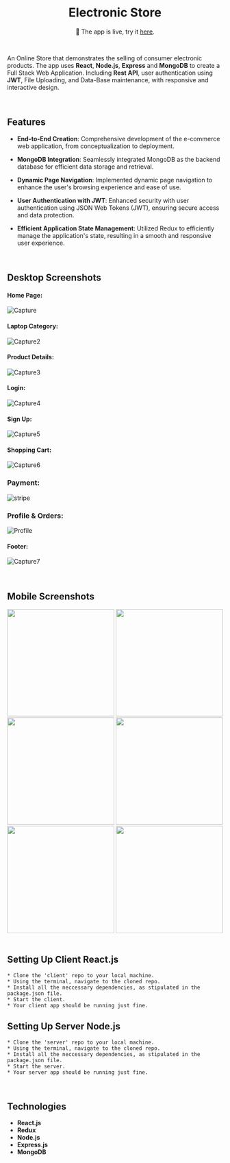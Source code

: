 
<h1 align="center" style="border-bottom: none">Electronic Store</h1>

<p align="center">🎉 The app is live, try it <a href="https://electronic-store-mern.netlify.app/" target="_blank">here</a>. </p> 
</br>

An Online Store that demonstrates the selling of consumer electronic products.
The app uses **React**, **Node.js**, **Express** and **MongoDB** to create a Full Stack Web Application.
Including **Rest API**, user authentication using **JWT**, File Uploading, and Data-Base maintenance, with responsive and interactive design.

<br/>

## Features

-   **End-to-End Creation**: Comprehensive development of the e-commerce web application, from conceptualization to deployment.

-    **MongoDB Integration**: Seamlessly integrated MongoDB as the backend database for efficient data storage and retrieval.

-   **Dynamic Page Navigation**: Implemented dynamic page navigation to enhance the user's browsing experience and ease of use.

-    **User Authentication with JWT**: Enhanced security with user authentication using JSON Web Tokens (JWT), ensuring secure access and data protection.

-    **Efficient Application State Management**: Utilized Redux to efficiently manage the application's state, resulting in a smooth and responsive user experience.

<br/>

## Desktop Screenshots

#### Home Page:
![Capture](https://github.com/morelir/Electronic-Store/assets/58606266/109a7698-df7f-4114-8fda-f9b14b718e66)

#### Laptop Category:
![Capture2](https://github.com/morelir/Electronic-Store/assets/58606266/3c6935da-89d1-443e-944f-293b28d60ced)
#### Product Details:
![Capture3](https://github.com/morelir/Electronic-Store/assets/58606266/bca3242c-f8bd-4ded-883a-0a3e13b21265)
#### Login:
![Capture4](https://github.com/morelir/Electronic-Store/assets/58606266/77cd129c-a792-4c6d-bf41-b63dd4d0b7b8)
#### Sign Up:
![Capture5](https://github.com/morelir/Electronic-Store/assets/58606266/75690c4f-381d-4802-a68e-d4805d63791f)
#### Shopping Cart:
![Capture6](https://github.com/morelir/Electronic-Store/assets/58606266/966c4dc6-449c-4dd8-a62f-7575b1b80842)
### Payment:
![stripe](https://github.com/morelir/Electronic-Store/assets/58606266/b86e74ad-f660-47b0-8b7e-11920a3e9dac)
### Profile & Orders:
![Profile](https://github.com/morelir/Electronic-Store/assets/58606266/7c994b02-1ca5-4253-bc9c-e10840b3e93c)
#### Footer:
![Capture7](https://github.com/morelir/Electronic-Store/assets/58606266/33fa0b6d-0361-4d8e-95a8-970088368ef0)

</br>

## Mobile Screenshots
<div align="center">
  <img src="https://github.com/morelir/Electronic-Store/assets/58606266/16aee543-53c8-43a8-b8e8-c3b338f044f7" width="250">
  <img src="https://github.com/morelir/Electronic-Store/assets/58606266/dd454512-6387-4087-bec0-e474d11fad75" width="250">
  <img src="https://github.com/morelir/Electronic-Store/assets/58606266/7a05a754-7a8a-4cc6-b348-34589fdd23f4" width="250">
  <img src="https://github.com/morelir/Electronic-Store/assets/58606266/b8317c74-df32-4bd8-8f0f-b6f618176dde" width="250">
  <img src="https://github.com/morelir/Electronic-Store/assets/58606266/e078bb79-af4b-4a6d-ab35-75337fe7bb3c" width="250">
  <img src="https://github.com/morelir/Electronic-Store/assets/58606266/d369220f-c020-41a1-934c-aba04219d626c" width="250">
</div>

</br>

 ## Setting Up Client React.js
    * Clone the 'client' repo to your local machine.
    * Using the terminal, navigate to the cloned repo.
    * Install all the neccessary dependencies, as stipulated in the package.json file.
    * Start the client.
    * Your client app should be running just fine.
      
 ## Setting Up Server Node.js
    * Clone the 'server' repo to your local machine.
    * Using the terminal, navigate to the cloned repo.
    * Install all the neccessary dependencies, as stipulated in the package.json file.
    * Start the server.
    * Your server app should be running just fine.
 
</br>
    
## Technologies
- **React.js**
- **Redux**
- **Node.js**
- **Express.js**
- **MongoDB**

